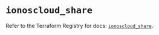 # `ionoscloud_share`

Refer to the Terraform Registry for docs: [`ionoscloud_share`](https://registry.terraform.io/providers/ionos-cloud/ionoscloud/6.4.18/docs/resources/share).
